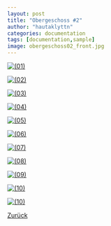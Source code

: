 ```yaml
---
layout: post
title: "Obergeschoss #2"
author: "hautaklyttn"
categories: documentation
tags: [documentation,sample]
image: obergeschoss02_front.jpg
---
```


<a href="../assets/img/obergeschoss02_front.jpg" data-lightbox="OG2" data-title="">![(01)](../assets/img/obergeschoss02_front.jpg)</a>

<a href="../assets/img/16_09_2019_(1).jpg" data-lightbox="OG2" data-title="">![(02)](../assets/img/16_09_2019_(1).jpg)</a>

<a href="../assets/img/16_09_2019_(2).jpg" data-lightbox="OG2" data-title="">![(03)](../assets/img/16_09_2019_(2).jpg)</a>

<a href="../assets/img/16_09_2019_(3).jpg" data-lightbox="OG2" data-title="">![(04)](../assets/img/16_09_2019_(3).jpg)</a>

<a href="../assets/img/16_09_2019_(4).jpg" data-lightbox="OG2" data-title="">![(05)](../assets/img/16_09_2019_(4).jpg)</a>

<a href="../assets/img/16_09_2019_(5).jpg" data-lightbox="OG2" data-title="">![(06)](../assets/img/16_09_2019_(5).jpg)</a>

<a href="../assets/img/16_09_2019_(6).jpg" data-lightbox="OG2" data-title="">![(07)](../assets/img/16_09_2019_(6).jpg)</a>

<a href="../assets/img/16_09_2019_(7).jpg" data-lightbox="OG2" data-title="">![(08)](../assets/img/16_09_2019_(7).jpg)</a>

<a href="../assets/img/16_09_2019_(8).jpg" data-lightbox="OG2" data-title="">![(09)](../assets/img/16_09_2019_(8).jpg)</a>

<a href="../assets/img/16_09_2019_(9).jpg" data-lightbox="OG2" data-title="">![(10)](../assets/img/16_09_2019_(9).jpg)</a>

<a href="../assets/img/16_09_2019_(10).jpg" data-lightbox="OG2" data-title="">![(10)](../assets/img/16_09_2019_(10).jpg)</a>

[Zurück](/hausblog)  
